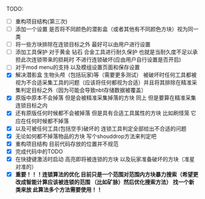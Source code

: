 TODO:

* [ ] 重构项目结构(第三次)
* [ ] 添加一个设置 是否将不同颜色的潜影盒（或者其他有不同颜色方块）视为同一类
* [ ] 将一些方块排除在连锁目标之外 最好可以由用户进行设置
* [ ] 添加工具保护 对于黄金 钻石 合金工具进行耐久保护 也就是当耐久度不足以承担此次连锁带来的损耗时 不进行连锁破坏(应由用户自行设置是否开启)
* [ ] 对于mod menu的支持 以及模组设置页面和保存设置
* [X] 解决潜影盒 生物头颅（包括玩家)等（需要更多测试） 被破坏时任何工具都被视为不合适采集工具的问题（应该将任何都视为合适）并且将其排除在精准采集判定目标之外（因为可能会导致nbt存储数据被覆盖）
* [X] 原版中原本不会掉落 但是会被精准采集掉落的方块 同上 但是要算在精准采集连锁目标之内
* [X] 还有原版任何时候都不会被掉落 但是具有合适工具属性的方块 比如刷怪笼 它应在任何时候都不掉落
* [X] 以及可被任何工具(包括空手)破坏的 连锁工具判定全部给出不合适的问题
* [X] 无论如何都不掉落物品的方块 写个shouddrop方法来判定吧
* [X] 重构项目结构 目前代码存放的位置并不规范
* [X] 完成代码中的TODO
* [X] 在快捷键激活时启动 高亮即将被连锁的方块 以及玩家准备破坏的方块（准星对准的）
* [X] **重要！！！连锁算法的优化 目前只是一个范围对范围内方块暴力搜索（希望更改成智能计算应该被连锁的范围 （比如矿脉）然后优化搜索方法） 找一个新类来放 此算法多个方法需要使用！！**